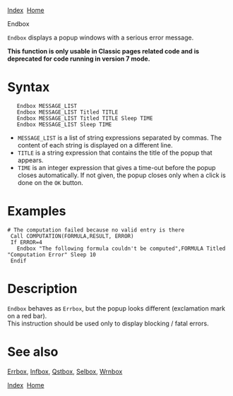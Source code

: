 [Index](index.html)  [Home](getting-started_home.html)

Endbox

`Endbox` displays a popup windows with a serious error message.

**This function is only usable in Classic pages related code and is deprecated for code running in version 7 mode.**

# Syntax

```
   Endbox MESSAGE_LIST
   Endbox MESSAGE_LIST Titled TITLE
   Endbox MESSAGE_LIST Titled TITLE Sleep TIME
   Endbox MESSAGE_LIST Sleep TIME
```

* `MESSAGE_LIST` is a list of string expressions separated by commas. The content of each string is displayed on a different line.
* `TITLE` is a string expression that contains the title of the popup that appears.
* `TIME` is an integer expression that gives a time-out before the popup closes automatically. If not given, the popup closes only when a click is done on the `OK` button.

# Examples

```
# The computation failed because no valid entry is there
 Call COMPUTATION(FORMULA,RESULT, ERROR)
 If ERROR=4
   Endbox "The following formula couldn't be computed",FORMULA Titled "Computation Error" Sleep 10
 Endif
```

# Description

`Endbox` behaves as `Errbox`, but the popup looks different (exclamation mark on a red bar).  
This instruction should be used only to display blocking / fatal errors.

# See also

[Errbox](4gl_Errbox.html), [Infbox](4gl_Infbox.html), [Qstbox](4gl_Qstbox.html), [Selbox](4gl_Selbox.html), [Wrnbox](4gl_Wrnbox.html)

  

[Index](index.html)  [Home](getting-started_home.html)